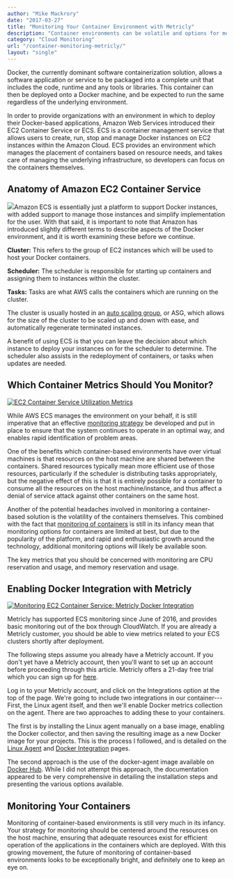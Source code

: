 ```yaml
---
author: "Mike Mackrory"
date: "2017-03-27"
title: "Monitoring Your Container Environment with Metricly"
description: "Container environments can be volatile and options for monitoring them effectively are few. Here's how to craft a monitoring plan for maximum stability."
category: "Cloud Monitoring"
url: "/container-monitoring-metricly/"
layout: "single"
---
```

Docker, the currently dominant software containerization solution, allows a software application or service to be packaged into a complete unit that includes the code, runtime and any tools or libraries. This container can then be deployed onto a Docker machine, and be expected to run the same regardless of the underlying environment.

In order to provide organizations with an environment in which to deploy their Docker-based applications, Amazon Web Services introduced their EC2 Container Service or ECS. ECS is a container management service that allows users to create, run, stop and manage Docker instances on EC2 instances within the Amazon Cloud. ECS provides an environment which manages the placement of containers based on resource needs, and takes care of managing the underlying infrastructure, so developers can focus on the containers themselves.

Anatomy of Amazon EC2 Container Service
---------------------------------------

[![](https://s3-us-west-2.amazonaws.com/com-netuitive-app-usw2-public/wp-content/uploads/2017/07/ECSIcon.png)](https://s3-us-west-2.amazonaws.com/com-netuitive-app-usw2-public/wp-content/uploads/2017/07/ECSIcon.png)Amazon ECS is essentially just a platform to support Docker instances, with added support to manage those instances and simplify implementation for the user. With that said, it is important to note that Amazon has introduced slightly different terms to describe aspects of the Docker environment, and it is worth examining these before we continue.

**Cluster:** This refers to the group of EC2 instances which will be used to host your Docker containers.

**Scheduler:** The scheduler is responsible for starting up containers and assigning them to instances within the cluster.

**Tasks:** Tasks are what AWS calls the containers which are running on the cluster.

The cluster is usually hosted in an [auto scaling group](/optimize-auto-scale-groups-asg-tuning-report), or ASG, which allows for the size of the cluster to be scaled up and down with ease, and automatically regenerate terminated instances.

A benefit of using ECS is that you can leave the decision about which instance to deploy your instances on for the scheduler to determine. The scheduler also assists in the redeployment of containers, or tasks when updates are needed.

Which Container Metrics Should You Monitor?
-------------------------------------------

[![EC2 Container Service Utilization Metrics](https://s3-us-west-2.amazonaws.com/com-netuitive-app-usw2-public/wp-content/uploads/2017/07/ECSUtilizationMetrics-1024x320.png)](https://s3-us-west-2.amazonaws.com/com-netuitive-app-usw2-public/wp-content/uploads/2017/07/ECSUtilizationMetrics.png)

While AWS ECS manages the environment on your behalf, it is still imperative that an effective [monitoring strategy](/evaluate-monitoring-strategy) be developed and put in place to ensure that the system continues to operate in an optimal way, and enables rapid identification of problem areas.

One of the benefits which container-based environments have over virtual machines is that resources on the host machine are shared between the containers. Shared resources typically mean more efficient use of those resources, particularly if the scheduler is distributing tasks appropriately, but the negative effect of this is that it is entirely possible for a container to consume all the resources on the host machine/instance, and thus affect a denial of service attack against other containers on the same host.

Another of the potential headaches involved in monitoring a container-based solution is the volatility of the containers themselves. This combined with the fact that [monitoring of containers](/monitor-performance-docker-containers) is still in its infancy mean that monitoring options for containers are limited at best, but due to the popularity of the platform, and rapid and enthusiastic growth around the technology, additional monitoring options will likely be available soon.

The key metrics that you should be concerned with monitoring are CPU reservation and usage, and memory reservation and usage.

Enabling Docker Integration with Metricly
------------------------------------------

[![Monitoring EC2 Container Service: Metricly Docker Integration](https://s3-us-west-2.amazonaws.com/com-netuitive-app-usw2-public/wp-content/uploads/2016/04/integrations-docker.png)](https://s3-us-west-2.amazonaws.com/com-netuitive-app-usw2-public/wp-content/uploads/2016/04/integrations-docker.png)

Metricly has supported ECS monitoring since June of 2016, and provides basic monitoring out of the box through CloudWatch. If you are already a Metricly customer, you should be able to view metrics related to your ECS clusters shortly after deployment.

The following steps assume you already have a Metricly account. If you don't yet have a Metricly account, then you'll want to set up an account before proceeding through this article. Metricly offers a 21-day free trial which you can sign up for [here](/signup).

Log in to your Metricly account, and click on the Integrations option at the top of the page. We're going to include two integrations in our container---First, the Linux agent itself, and then we'll enable Docker metrics collection on the agent. There are two approaches to adding these to your containers.

The first is by installing the Linux agent manually on a base image, enabling the Docker collector, and then saving the resulting image as a new Docker image for your projects. This is the process I followed, and is detailed on the [Linux Agent](https://hlp.app.netuitive.com/Content/Integrations/linux.htm) and [Docker Integration](https://hlp.app.netuitive.com/Content/Integrations/docker.htm) pages.

The second approach is the use of the docker-agent image available on [Docker Hub](https://hub.docker.com/r/netuitive/docker-agent/). While I did not attempt this approach, the documentation appeared to be very comprehensive in detailing the installation steps and presenting the various options available.

Monitoring Your Containers
--------------------------

Monitoring of container-based environments is still very much in its infancy. Your strategy for monitoring should be centered around the resources on the host machine, ensuring that adequate resources exist for efficient operation of the applications in the containers which are deployed. With this growing movement, the future of monitoring of container-based environments looks to be exceptionally bright, and definitely one to keep an eye on.
